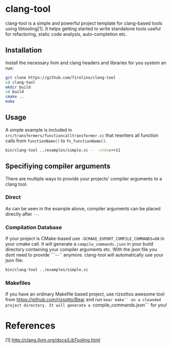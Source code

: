 # clang-tool
clang-tool is a simple and powerful project template for clang-based tools using libtooling[1]. It helps getting started to write standalone tools useful for refactoring, static code analysis, auto-completion etc.

## Installation
Install the necessary llvm and clang headers and libraries for you system an run:

```bash
git clone https://github.com/firolino/clang-tool
cd clang-tool
mkdir build
cd build
cmake ..
make
```

## Usage
A simple example is included in ```src/transformers/functioncalltransformer.cc``` that rewriters all function calls from ```functionName()``` to ```fn_functionName()```.

```bash
bin/clang-tool ../examples/simple.cc -- -std=c++11
```

## Specifiying compiler arguments
There are multiple ways to provide your projects' compiler arguments to a clang tool.

### Direct
As can be seen in the example above, compiler arguments can be placed directly after ```--```.

### Compilation Database
If your project is CMake-based use ```-DCMAKE_EXPORT_COMPILE_COMMANDS=ON``` in your cmake call. It will generate a ```compile_commands.json``` in your build directory containing your compiler arguments etc. With the json file you dont need to provide ```--`` anymore. clang-tool will automatically use your json file:

```bash
bin/clang-tool ../examples/simple.cc
```

### Makefiles
If you have an ordinary Makefile based project, use rizsottos awesome tool from https://github.com/rizsotto/Bear and run ```bear make`` on a cleanded project directory. It will generate a ```compile_commands.json``` for you!

# References
[1] http://clang.llvm.org/docs/LibTooling.html


